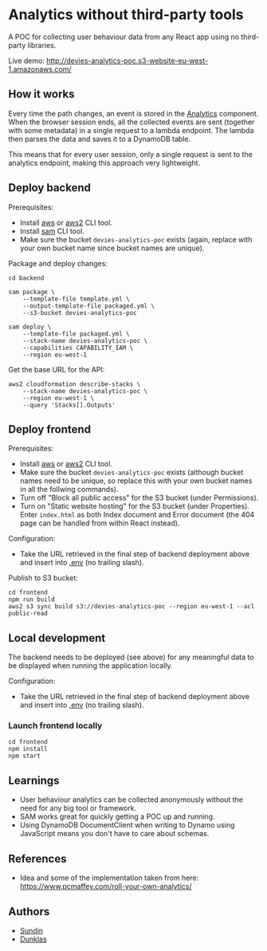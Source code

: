 # Analytics without third-party tools

A POC for collecting user behaviour data from any React app using no third-party libraries.

Live demo: http://devies-analytics-poc.s3-website-eu-west-1.amazonaws.com/

## How it works

Every time the path changes, an event is stored in the [Analytics](frontend/src/Analytics.jsx) component. When the browser session ends, all the collected events are sent (together with some metadata) in a single request to a lambda endpoint. The lambda then parses the data and saves it to a DynamoDB table.

This means that for every user session, only a single request is sent to the analytics endpoint, making this approach very lightweight.

## Deploy backend

Prerequisites:
* Install [aws](https://docs.aws.amazon.com/cli/latest/userguide/install-cliv1.html) or [aws2](https://docs.aws.amazon.com/cli/latest/userguide/install-cliv2.html) CLI tool.
* Install [sam](https://docs.aws.amazon.com/serverless-application-model/latest/developerguide/serverless-sam-cli-install.html) CLI tool.
* Make sure the bucket `devies-analytics-poc` exists (again, replace with your own bucket name since bucket names are unique).

Package and deploy changes:

    cd backend

    sam package \
        --template-file template.yml \
        --output-template-file packaged.yml \
        --s3-bucket devies-analytics-poc

    sam deploy \
        --template-file packaged.yml \
        --stack-name devies-analytics-poc \
        --capabilities CAPABILITY_IAM \
        --region eu-west-1

Get the base URL for the API:

    aws2 cloudformation describe-stacks \
        --stack-name devies-analytics-poc \
        --region eu-west-1 \
        --query 'Stacks[].Outputs'

## Deploy frontend

Prerequisites:
* Install [aws](https://docs.aws.amazon.com/cli/latest/userguide/install-cliv1.html) or [aws2](https://docs.aws.amazon.com/cli/latest/userguide/install-cliv2.html) CLI tool.
* Make sure the bucket `devies-analytics-poc` exists (although bucket names need to be unique, so replace this with your own bucket names in all the follwing commands).
* Turn off "Block all public access" for the S3 bucket (under Permissions).
* Turn on "Static website hosting" for the S3 bucket (under Properties). Enter `index.html` as both Index document and Error document (the 404 page can be handled from within React instead).

Configuration:
* Take the URL retrieved in the final step of backend deployment above and insert into [.env](frontend/.env) (no trailing slash).

Publish to S3 bucket:

    cd frontend
    npm run build
    aws2 s3 sync build s3://devies-analytics-poc --region eu-west-1 --acl public-read

## Local development

The backend needs to be deployed (see above) for any meaningful data to be displayed when running the application locally.

Configuration:
* Take the URL retrieved in the final step of backend deployment above and insert into [.env](frontend/.env) (no trailing slash).

### Launch frontend locally

    cd frontend
    npm install
    npm start

## Learnings

* User behaviour analytics can be collected anonymously without the need for any big tool or framework.
* SAM works great for quickly getting a POC up and running.
* Using DynamoDB DocumentClient when writing to Dynamo using JavaScript means you don't have to care about schemas.

## References

* Idea and some of the implementation taken from here: https://www.pcmaffey.com/roll-your-own-analytics/

## Authors

* [Sundin](https://github.com/Sundin)
* [Dunklas](https://github.com/dunklas)
